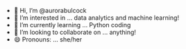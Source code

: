- 👋 Hi, I’m @aurorabulcock
- 👀 I’m interested in ... data analytics and machine learning!
- 🌱 I’m currently learning ... Python coding
- 💞️ I’m looking to collaborate on ... anything!
- 😄 Pronouns: ... she/her

<!---
aurorabulcock/aurorabulcock is a ✨ special ✨ repository because its `README.md` (this file) appears on your GitHub profile.
You can click the Preview link to take a look at your changes.
--->
